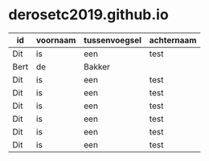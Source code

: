 # derosetc2019.github.io

id | voornaam |tussenvoegsel |achternaam
--- | --- | --- | ---
Dit | is | een | test
Bert | de | Bakker
Dit | is | een | test
Dit | is | een | test
Dit | is | een | test
Dit | is | een | test
Dit | is | een | test
Dit | is | een | test


